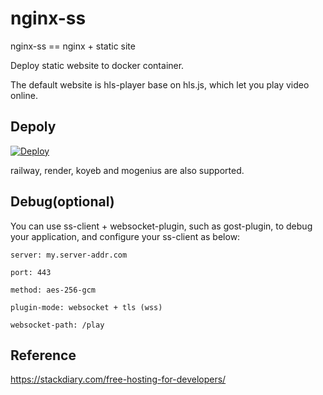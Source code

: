 # nginx-ss

nginx-ss == nginx + static site

Deploy static website to docker container. 

The default website is hls-player base on hls.js, which let you play video online. 

## Depoly

[![Deploy](https://www.herokucdn.com/deploy/button.png)](https://heroku.com/deploy)

railway, render, koyeb and mogenius are also supported.

## Debug(optional)

You can use ss-client + websocket-plugin, such as gost-plugin, to debug your application, and configure your ss-client as below:

```
server: my.server-addr.com

port: 443

method: aes-256-gcm

plugin-mode: websocket + tls (wss)

websocket-path: /play
```

## Reference

https://stackdiary.com/free-hosting-for-developers/
